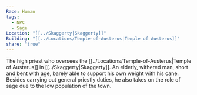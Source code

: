 ```yaml
---
Race: Human
tags:
  - NPC
  - Sage
Location: "[[../Skaggerty|Skaggerty]]"
Building: "[[../Locations/Temple-of-Austerus|Temple of Austerus]]"
share: "true"
---
```



The high priest who oversees the [[../Locations/Temple-of-Austerus|Temple of Austerus]] in [[../Skaggerty|Skaggerty]]. An elderly, withered man, short and bent with age, barely able to support his own weight with his cane. Besides carrying out general priestly duties, he also takes on the role of sage due to the low population of the town.